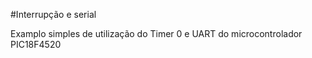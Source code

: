 #Interrupção e serial

Examplo simples de  utilização do Timer 0 e UART do microcontrolador PIC18F4520
